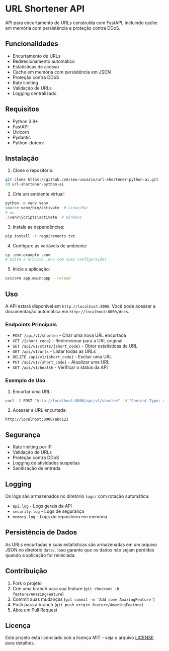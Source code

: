 # URL Shortener API

API para encurtamento de URLs construída com FastAPI, incluindo cache em memória com persistência e proteção contra DDoS.

## Funcionalidades

- Encurtamento de URLs
- Redirecionamento automático
- Estatísticas de acesso
- Cache em memória com persistência em JSON
- Proteção contra DDoS
- Rate limiting
- Validação de URLs
- Logging centralizado

## Requisitos

- Python 3.8+
- FastAPI
- Uvicorn
- Pydantic
- Python-dotenv

## Instalação

1. Clone o repositório:
```bash
git clone https://github.com/seu-usuario/url-shortener-python-ai.git
cd url-shortener-python-ai
```

2. Crie um ambiente virtual:
```bash
python -m venv venv
source venv/bin/activate  # Linux/Mac
# ou
.\venv\Scripts\activate  # Windows
```

3. Instale as dependências:
```bash
pip install -r requirements.txt
```

4. Configure as variáveis de ambiente:
```bash
cp .env.example .env
# Edite o arquivo .env com suas configurações
```

5. Inicie a aplicação:
```bash
uvicorn app.main:app --reload
```

## Uso

A API estará disponível em `http://localhost:8000`. Você pode acessar a documentação automática em `http://localhost:8000/docs`.

### Endpoints Principais

- `POST /api/v1/shorten` - Criar uma nova URL encurtada
- `GET /{short_code}` - Redirecionar para a URL original
- `GET /api/v1/stats/{short_code}` - Obter estatísticas da URL
- `GET /api/v1/urls` - Listar todas as URLs
- `DELETE /api/v1/{short_code}` - Excluir uma URL
- `PUT /api/v1/{short_code}` - Atualizar uma URL
- `GET /api/v1/health` - Verificar o status da API

### Exemplo de Uso

1. Encurtar uma URL:
```bash
curl -X POST "http://localhost:8000/api/v1/shorten" -H "Content-Type: application/json" -d '{"url": "https://www.exemplo.com"}'
```

2. Acessar a URL encurtada:
```
http://localhost:8000/abc123
```

## Segurança

- Rate limiting por IP
- Validação de URLs
- Proteção contra DDoS
- Logging de atividades suspeitas
- Sanitização de entrada

## Logging

Os logs são armazenados no diretório `logs/` com rotação automática:
- `api.log` - Logs gerais da API
- `security.log` - Logs de segurança
- `memory.log` - Logs do repositório em memória

## Persistência de Dados

As URLs encurtadas e suas estatísticas são armazenadas em um arquivo JSON no diretório `data/`. Isso garante que os dados não sejam perdidos quando a aplicação for reiniciada.

## Contribuição

1. Fork o projeto
2. Crie uma branch para sua feature (`git checkout -b feature/AmazingFeature`)
3. Commit suas mudanças (`git commit -m 'Add some AmazingFeature'`)
4. Push para a branch (`git push origin feature/AmazingFeature`)
5. Abra um Pull Request

## Licença

Este projeto está licenciado sob a licença MIT - veja o arquivo [LICENSE](LICENSE) para detalhes. 